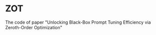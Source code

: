 # ZOT
The code of paper "Unlocking Black-Box Prompt Tuning Efficiency via Zeroth-Order Optimization"
